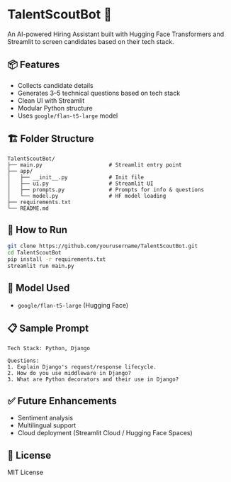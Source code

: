 # TalentScoutBot 🤖

An AI-powered Hiring Assistant built with Hugging Face Transformers and Streamlit to screen candidates based on their tech stack.

## 📦 Features
- Collects candidate details
- Generates 3–5 technical questions based on tech stack
- Clean UI with Streamlit
- Modular Python structure
- Uses `google/flan-t5-large` model

## 🏗️ Folder Structure
```
TalentScoutBot/
├── main.py                     # Streamlit entry point
├── app/
│   ├── __init__.py             # Init file
│   ├── ui.py                   # Streamlit UI
│   ├── prompts.py              # Prompts for info & questions
│   └── model.py                # HF model loading
├── requirements.txt
└── README.md
```

## 🚀 How to Run

```bash
git clone https://github.com/yourusername/TalentScoutBot.git
cd TalentScoutBot
pip install -r requirements.txt
streamlit run main.py
```

## 🤗 Model Used
- `google/flan-t5-large` (Hugging Face)

## 📋 Sample Prompt
```
Tech Stack: Python, Django

Questions:
1. Explain Django's request/response lifecycle.
2. How do you use middleware in Django?
3. What are Python decorators and their use in Django?
```

## ✅ Future Enhancements
- Sentiment analysis
- Multilingual support
- Cloud deployment (Streamlit Cloud / Hugging Face Spaces)

## 📃 License
MIT License
